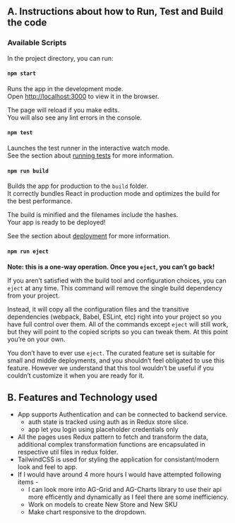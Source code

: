 
## A. Instructions about how to Run, Test and Build the code
### Available Scripts

In the project directory, you can run:

#### `npm start`

Runs the app in the development mode.\
Open [http://localhost:3000](http://localhost:3000) to view it in the browser.

The page will reload if you make edits.\
You will also see any lint errors in the console.

#### `npm test`

Launches the test runner in the interactive watch mode.\
See the section about [running tests](https://facebook.github.io/create-react-app/docs/running-tests) for more information.

#### `npm run build`

Builds the app for production to the `build` folder.\
It correctly bundles React in production mode and optimizes the build for the best performance.

The build is minified and the filenames include the hashes.\
Your app is ready to be deployed!

See the section about [deployment](https://facebook.github.io/create-react-app/docs/deployment) for more information.

#### `npm run eject`

**Note: this is a one-way operation. Once you `eject`, you can’t go back!**

If you aren’t satisfied with the build tool and configuration choices, you can `eject` at any time. This command will remove the single build dependency from your project.

Instead, it will copy all the configuration files and the transitive dependencies (webpack, Babel, ESLint, etc) right into your project so you have full control over them. All of the commands except `eject` will still work, but they will point to the copied scripts so you can tweak them. At this point you’re on your own.

You don’t have to ever use `eject`. The curated feature set is suitable for small and middle deployments, and you shouldn’t feel obligated to use this feature. However we understand that this tool wouldn’t be useful if you couldn’t customize it when you are ready for it.

## B. Features and Technology used

* App supports Authentication and can be connected to backend service.
    - auth state is tracked using auth as in Redux store slice.
    - app let you login using placeholder credentials only
* All the pages uses Redux pattern to fetch and transform the data, additional complex transformation functions are encapsulated in respective util files in redux folder.
* TailwindCSS is used for styling the application for consistant/modern look and feel to app.
* If I would have around 4 more hours I would have attempted following items -
    - I can look more into AG-Grid and AG-Charts library to use their api more efficently and dynamically as I feel there are some inefficiency.
    - Work on models to create New Store and New SKU
    - Make chart responsive to the dropdown.


